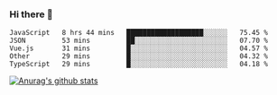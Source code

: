 ### Hi there 👋



<!--
**webB1an/webB1an** is a ✨ _special_ ✨ repository because its `README.md` (this file) appears on your GitHub profile.

Here are some ideas to get you started:

- 🔭 I’m currently working on ...
- 🌱 I’m currently learning ...
- 👯 I’m looking to collaborate on ...
- 🤔 I’m looking for help with ...
- 💬 Ask me about ...
- 📫 How to reach me: ...
- 😄 Pronouns: ...
- ⚡ Fun fact: ...
-->

<!--START_SECTION:waka-->
```text
JavaScript   8 hrs 44 mins   ███████████████████░░░░░░   75.45 % 
JSON         53 mins         ██░░░░░░░░░░░░░░░░░░░░░░░   07.70 % 
Vue.js       31 mins         █░░░░░░░░░░░░░░░░░░░░░░░░   04.57 % 
Other        29 mins         █░░░░░░░░░░░░░░░░░░░░░░░░   04.32 % 
TypeScript   29 mins         █░░░░░░░░░░░░░░░░░░░░░░░░   04.18 % 
```
<!--END_SECTION:waka-->


[![Anurag's github stats](https://github-readme-stats.vercel.app/api?username=webB1an&show_icons=true&theme=radical)](https://github.com/anuraghazra/github-readme-stats)

